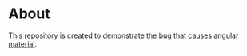 # About

This repository is created to demonstrate the [bug that causes angular material](https://github.com/angular/components/issues/24407).
